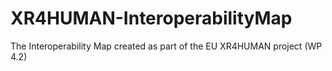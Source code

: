 # XR4HUMAN-InteroperabilityMap
The Interoperability Map created as part of the EU XR4HUMAN project (WP 4.2) 

